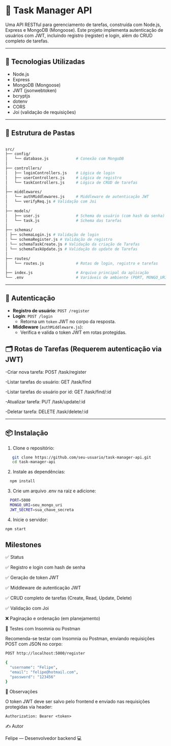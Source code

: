 # 📝 Task Manager API

Uma API RESTful para gerenciamento de tarefas, construída com Node.js, Express e MongoDB (Mongoose). Este projeto implementa autenticação de usuários com JWT, incluindo registro (register) e login, além do CRUD completo de tarefas.

---

## 🚀 Tecnologias Utilizadas

- Node.js
- Express
- MongoDB (Mongoose)
- JWT (jsonwebtoken)
- bcryptjs
- dotenv
- CORS
- Joi (validação de requisições)
  
---

## 📁 Estrutura de Pastas

```bash

src/
├── config/
│   └── database.js            # Conexão com MongoDB
│
├── controllers/
│   ├── loginControllers.js    # Lógica de login
│   ├── userControllers.js     # Lógica de registro
│   └── taskControllers.js     # Lógica de CRUD de tarefas
│
├── middlewares/
│   └── authMiddlewares.js     # Middleware de autenticação JWT
│   └── verifyReq.js # Validação com Joi
│
├── models/
│   ├── user.js                # Schema do usuário (com hash da senha)
│   └── task.js                # Schema das tarefas
│
├── schemas/
│ ├── schemaLogin.js # Validação de login
│ └── schemaRegister.js # Validação de registro
│ └── schemaTaskCreate.js # Validação da criação de Tarefas
│ └── schemaTaskUpdate.js # Validação do update de Tarefas
│
├── routes/
│   └── routes.js              # Rotas de login, registro e tarefas
│
├── index.js                   # Arquivo principal da aplicação
└── .env                       # Variáveis de ambiente (PORT, MONGO_URI, JWT_SECRET, JWT_EXPIRES_IN)

```
---

## 🔐 Autenticação

- **Registro de usuário**: `POST /register`
- **Login**: `POST /login`  
  - Retorna um `token` JWT no corpo da resposta.
- **Middleware** (`authMiddleware.js`):
  - Verifica e valida o token JWT em rotas protegidas.
  
## 🗂️ Rotas de Tarefas (Requerem autenticação via JWT)

-Criar nova tarefa: POST /task/register

-Listar tarefas do usuário: GET /task/find

-Listar tarefas do usuário por id: GET /task/find/:id

-Atualizar tarefa: PUT /task/update/:id

-Deletar tarefa: DELETE /task/delete/:id

---

## 📦 Instalação

1. Clone o repositório:
```bash
   git clone https://github.com/seu-usuario/task-manager-api.git
   cd task-manager-api
```   
2. Instale as dependências:

```bash
  npm install
```
3. Crie um arquivo .env na raiz e adicione:


```bash
  PORT=5000
  MONGO_URI=seu_mongo_uri
  JWT_SECRET=sua_chave_secreta
```

4. Inicie o servidor:

```bash
npm start
```
    
## Milestones 

✅ Status

✅ Registro e login com hash de senha

✅ Geração de token JWT

✅ Middleware de autenticação JWT

✅ CRUD completo de tarefas (Create, Read, Update, Delete)

✅ Validação com Joi

❌ Paginação e ordenação (em planejamento)

🧪 Testes com Insomnia ou Postman

Recomenda-se testar com Insomnia ou Postman, enviando requisições POST com JSON no corpo:

```bash
POST http://localhost:5000/register

{
  "username": "Felipe",
  "email": "felipe@hotmail.com",
  "password": "123456"
}

```
📌 Observações
  
  O token JWT deve ser salvo pelo frontend e enviado nas requisições protegidas via header:

    Authorization: Bearer <token>

✍️ Autor

Felipe — Desenvolvedor backend 💻
